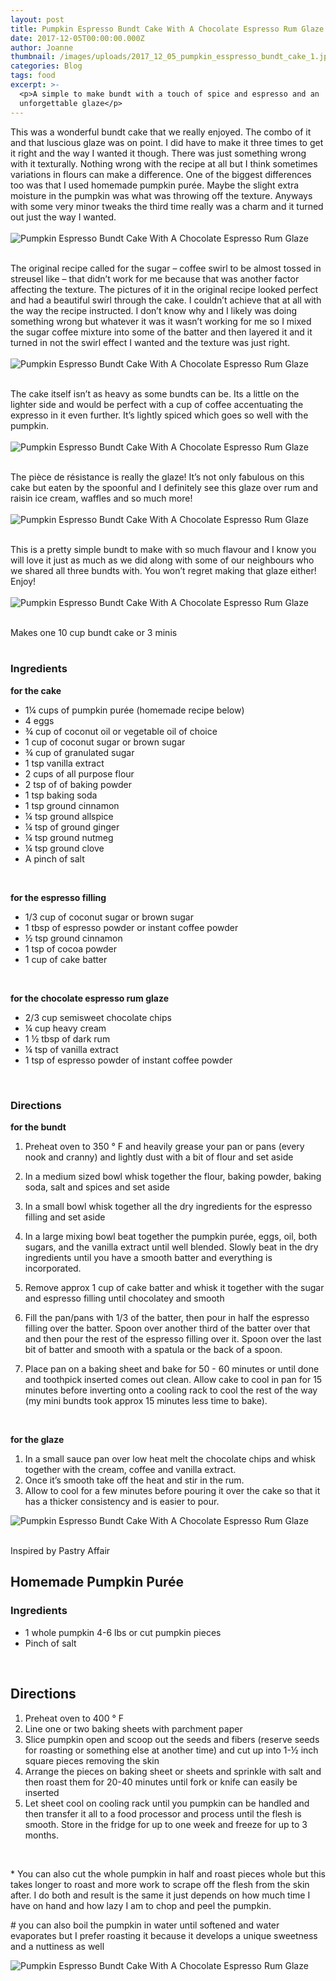 ```yaml
---
layout: post
title: Pumpkin Espresso Bundt Cake With A Chocolate Espresso Rum Glaze
date: 2017-12-05T00:00:00.000Z
author: Joanne
thumbnail: /images/uploads/2017_12_05_pumpkin_esspresso_bundt_cake_1.jpg
categories: Blog
tags: food
excerpt: >-
  <p>A simple to make bundt with a touch of spice and espresso and an
  unforgettable glaze</p>
---
```


This was a wonderful bundt cake that we really enjoyed. The combo of it and that luscious glaze was on point.  I did have to make it three times to get it right and the way I wanted it though.  There was just something wrong with it texturally.  Nothing wrong with the recipe at all but I think sometimes variations in flours can make a difference. One of the biggest differences too was that I used homemade pumpkin purée. Maybe the slight extra moisture in the pumpkin was what was throwing off the texture.  Anyways with some very minor tweaks the third time really was a charm and it turned out just the way I wanted.
<br>
<br>
![Pumpkin Espresso Bundt Cake With A Chocolate Espresso Rum Glaze](/images/uploads/2017_12_05_pumpkin_esspresso_bundt_cake_2.jpg)
<br>
<br>

The original recipe called for the sugar – coffee swirl to be almost tossed in streusel like – that didn’t work for me because that was another factor affecting the texture.  The pictures of it in the original recipe looked perfect and had a beautiful swirl through the cake.  I couldn’t achieve that at all with the way the recipe instructed. I don’t know why and I likely was doing something wrong but whatever it was it wasn’t working for me so I mixed the sugar coffee mixture into some of the batter and then layered it and it turned in not the swirl effect I wanted and the texture was just right.
<br>
<br>
![Pumpkin Espresso Bundt Cake With A Chocolate Espresso Rum Glaze](/images/uploads/2017_12_05_pumpkin_esspresso_bundt_cake_3.jpg)
<br>
<br>

The cake itself isn’t as heavy as some bundts can be. Its a little on the lighter side and would be perfect with a cup of coffee accentuating the expresso in it even further. It’s lightly spiced which goes so well with the pumpkin.
<br>
<br>
![Pumpkin Espresso Bundt Cake With A Chocolate Espresso Rum Glaze](/images/uploads/2017_12_05_pumpkin_esspresso_bundt_cake_4.jpg)
<br>
<br>

The pièce de résistance is really the glaze! It’s not only fabulous on this cake but eaten by the  spoonful and I definitely see this glaze over rum and raisin ice cream, waffles and so much more!
<br>
<br>
![Pumpkin Espresso Bundt Cake With A Chocolate Espresso Rum Glaze](/images/uploads/2017_12_05_pumpkin_esspresso_bundt_cake_5.jpg)
<br>
<br>

This is a pretty simple bundt to make with so much flavour and I know you will love it just as much as we did along with some of our neighbours who we shared all three bundts with. You won’t regret making that glaze either! Enjoy!
<br>
<br>
![Pumpkin Espresso Bundt Cake With A Chocolate Espresso Rum Glaze](/images/uploads/2017_12_05_pumpkin_esspresso_bundt_cake_6.jpg)
<br>
<br>

Makes one 10 cup bundt cake or 3 minis  
<br>

### Ingredients
**for the cake**

* 1&frac14; cups of pumpkin purée (homemade recipe below)
* 4 eggs
* &frac34; cup of coconut oil or vegetable oil of choice
* 1 cup of coconut sugar or brown sugar
* &frac34; cup of granulated sugar
* 1 tsp vanilla extract
* 2 cups of all purpose flour
* 2 tsp of of baking powder
* 1 tsp baking soda  
* 1 tsp ground cinnamon
* &frac14; tsp ground allspice
* &frac14; tsp of ground ginger
* &frac14; tsp ground nutmeg
* &frac14; tsp ground clove
* A pinch of salt
<br>

**for the espresso filling**
* 1/3 cup of coconut sugar or brown sugar
* 1 tbsp of espresso powder or instant coffee powder
* &frac12; tsp ground cinnamon
* 1 tsp of cocoa powder
* 1 cup of cake batter
<br>

**for the chocolate espresso rum glaze**
* 2/3 cup semisweet chocolate chips
* &frac14; cup heavy cream
* 1 &frac12; tbsp of dark rum
* &frac14; tsp of vanilla extract
* 1 tsp of espresso powder of instant coffee powder
<br>

### Directions
**for the bundt**
1. Preheat oven to 350 &deg; F and heavily grease your pan or pans (every nook and cranny) and lightly dust with a bit of flour and set aside

1. In a medium sized bowl whisk together the flour, baking powder, baking soda, salt and spices and set aside

1. In a small bowl whisk together all the dry ingredients for the espresso filling and set aside

1. In a large mixing bowl beat together the pumpkin purée, eggs, oil, both sugars, and the vanilla extract until well blended. Slowly beat in the dry ingredients until you have a smooth batter and everything is incorporated.

1. Remove approx 1 cup of cake batter and whisk it together with the sugar and espresso filling until chocolatey and smooth

1. Fill the pan/pans with 1/3 of the batter, then pour in half the espresso filling over the batter.  Spoon over another third of the batter over that and then pour the rest of the espresso filling over it. Spoon over the last bit of batter and smooth with a spatula or the back of a spoon.

1. Place pan on a baking sheet  and bake for 50 - 60 minutes or until done and toothpick inserted comes out clean. Allow cake to cool in pan for 15 minutes before inverting onto a cooling rack to cool the rest of the way
(my mini bundts took approx 15 minutes less time to bake).
<br>

**for the glaze**
1. In a small sauce pan over low heat melt the chocolate chips and whisk  together with the cream, coffee and vanilla extract.
1. Once it’s smooth take off the heat and stir in the rum.
1. Allow to cool for a few minutes before pouring it over the cake so that it has a thicker consistency and is easier to pour.  


![Pumpkin Espresso Bundt Cake With A Chocolate Espresso Rum Glaze](/images/uploads/2017_12_05_pumpkin_esspresso_bundt_cake_7.jpg)
<br>
<br>

Inspired by Pastry Affair
<br>

## Homemade Pumpkin Purée

### Ingredients
*	1 whole pumpkin 4-6 lbs or cut pumpkin pieces
*	Pinch of salt<br>
<br>

## Directions

1. Preheat oven to 400 ° F
1. Line one or two baking sheets with parchment paper
1. Slice pumpkin open and scoop out the seeds and fibers (reserve seeds for roasting or something else at another time) and cut up into 1-½ inch square pieces removing the skin
1. Arrange the pieces on baking sheet or sheets and sprinkle with salt and then roast them for 20-40 minutes until fork or knife can easily be inserted
1. Let sheet cool on cooling rack until you pumpkin can be handled and then transfer it all to a food processor and process until the flesh is smooth. Store in the fridge for up to one week and freeze for up to 3 months.
<br>

\* You can also cut the whole pumpkin in half and roast pieces whole but this takes longer to roast and more work to scrape off the flesh from the skin after. I do both and result is the same it just depends on how much time I have on hand and how lazy I am to chop and peel the pumpkin.

\# you can also boil the pumpkin in water until softened and water evaporates but I prefer roasting it because it develops a unique sweetness and a nuttiness as well
<br> 

![Pumpkin Espresso Bundt Cake With A Chocolate Espresso Rum Glaze](/images/uploads/2017_12_05_pumpkin_esspresso_bundt_cake_8.jpg)
